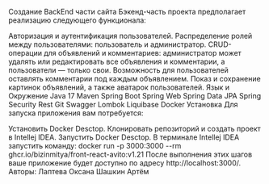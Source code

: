 Создание BackEnd части сайта
Бэкенд-часть проекта предполагает реализацию следующего функционала:

Авторизация и аутентификация пользователей.
Распределение ролей между пользователями: пользователь и администратор.
CRUD-операции для объявлений и комментариев: администратор может удалять или редактировать все объявления и комментарии, а пользователи — только свои.
Возможность для пользователей оставлять комментарии под каждым объявлением.
Показ и сохранение картинок объявлений, а также аватарок пользователей.
Язык и Окружение
Java 17
Maven
Spring Boot
Spring Web
Spring Data JPA
Spring Security
Rest
Git
Swagger
Lombok
Liquibase
Docker
Установка
Для запуска приложения вам потребуется:

Установить Docker Desctop.
Клонировать репозиторий и создать проект в Intellej IDEA.
Запустить Docker Desctop.
В терминале Intellej IDEA запустить команду: docker run -p 3000:3000 --rm ghcr.io/bizinmitya/front-react-avito:v1.21
После выполнения этих шагов ваше приложение будет доступно по адресу http://localhost:3000/.
Авторы:
Лаптева Оксана
Шашкин Артём
